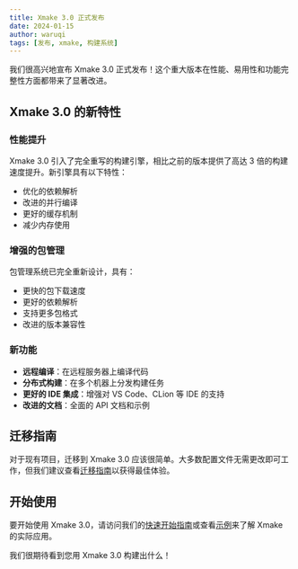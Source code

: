 ```yaml
---
title: Xmake 3.0 正式发布
date: 2024-01-15
author: waruqi
tags: [发布, xmake, 构建系统]
---
```


我们很高兴地宣布 Xmake 3.0 正式发布！这个重大版本在性能、易用性和功能完整性方面都带来了显著改进。

## Xmake 3.0 的新特性

### 性能提升

Xmake 3.0 引入了完全重写的构建引擎，相比之前的版本提供了高达 3 倍的构建速度提升。新引擎具有以下特性：

- 优化的依赖解析
- 改进的并行编译
- 更好的缓存机制
- 减少内存使用

### 增强的包管理

包管理系统已完全重新设计，具有：

- 更快的包下载速度
- 更好的依赖解析
- 支持更多包格式
- 改进的版本兼容性

### 新功能

- **远程编译**：在远程服务器上编译代码
- **分布式构建**：在多个机器上分发构建任务
- **更好的 IDE 集成**：增强对 VS Code、CLion 等 IDE 的支持
- **改进的文档**：全面的 API 文档和示例

## 迁移指南

对于现有项目，迁移到 Xmake 3.0 应该很简单。大多数配置文件无需更改即可工作，但我们建议查看[迁移指南](/zh/guide/migration)以获得最佳体验。

## 开始使用

要开始使用 Xmake 3.0，请访问我们的[快速开始指南](/zh/guide/quick-start)或查看[示例](/zh/examples/cpp/basic)来了解 Xmake 的实际应用。

我们很期待看到您用 Xmake 3.0 构建出什么！ 